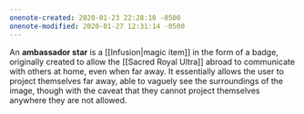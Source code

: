 ```yaml
---
onenote-created: 2020-01-23 22:28:10 -0500
onenote-modified: 2020-01-27 12:31:14 -0500
---
```

An **ambassador star** is a [[Infusion|magic item]] in the form of a badge, originally created to allow the [[Sacred Royal Ultra]] abroad to communicate with others at home, even when far away. It essentially allows the user to project themselves far away, able to vaguely see the surroundings of the image, though with the caveat that they cannot project themselves anywhere they are not allowed.
